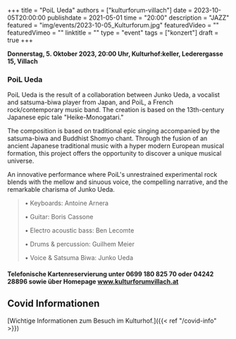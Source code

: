 +++
title = "PoiL Ueda"
authors = ["kulturforum-villach"]
date = 2023-10-05T20:00:00
publishdate = 2021-05-01
time = "20:00"
description = "JAZZ"
featured = "img/events/2023-10-05_Kulturforum.jpg"
featuredVideo = ""
featuredVimeo = ""
linktitle = ""
type = "event"
tags = ["konzert"]
draft = true
+++

**Donnerstag, 5. Oktober 2023, 20:00 Uhr, Kulturhof:keller, Lederergasse 15, Villach**

### PoiL Ueda

PoiL Ueda is the result of a collaboration between Junko Ueda, a vocalist and satsuma-biwa player from Japan, and PoiL, a French rock/contemporary music band. The creation is based on the 13th-century Japanese epic tale "Heike-Monogatari." 

The composition is based on traditional epic singing accompanied by the satsuma-biwa and Buddhist Shomyo chant. Through the fusion of an ancient Japanese traditional music with a hyper modern European musical formation, this project offers the opportunity to discover a unique musical universe.

An innovative performance where PoiL's unrestrained experimental rock blends with the mellow and sinuous voice, the compelling narrative, and the remarkable charisma of Junko Ueda.

>•	Keyboards: Antoine Arnera
>
>•	Guitar: Boris Cassone
>
>•	Electro acoustic bass: Ben Lecomte
>
>•	Drums & percussion: Guilhem Meier
>
>•	Voice & Satsuma Biwa: Junko Ueda


#### Telefonische Kartenreservierung unter 0699 180 825 70 oder 04242 28896  sowie über Homepage www.kulturforumvillach.at                             


## Covid Informationen

[Wichtige Informationen zum Besuch im Kulturhof.]({{< ref "/covid-info" >}})
